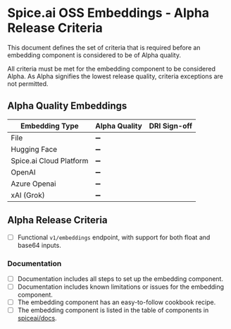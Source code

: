 # Spice.ai OSS Embeddings - Alpha Release Criteria

This document defines the set of criteria that is required before an embedding component is considered to be of Alpha quality.

All criteria must be met for the embedding component to be considered Alpha. As Alpha signifies the lowest release quality, criteria exceptions are not permitted.

## Alpha Quality Embeddings

|     Embedding Type      | Alpha Quality | DRI Sign-off |
| ----------------------- | ------------- | ------------ |
| File                    | ➖            |              |
| Hugging Face            | ➖            |              |
| Spice.ai Cloud Platform | ➖            |              |
| OpenAI                  | ➖            |              |
| Azure Openai            | ➖            |              |
| xAI (Grok)              | ➖            |              |

## Alpha Release Criteria

- [ ] Functional `v1/embeddings` endpoint, with support for both float and base64 inputs.

### Documentation

- [ ] Documentation includes all steps to set up the embedding component.
- [ ] Documentation includes known limitations or issues for the embedding component.
- [ ] The embedding component has an easy-to-follow cookbook recipe.
- [ ] The embedding component is listed in the table of components in [spiceai/docs](https://github.com/spiceai/docs).
